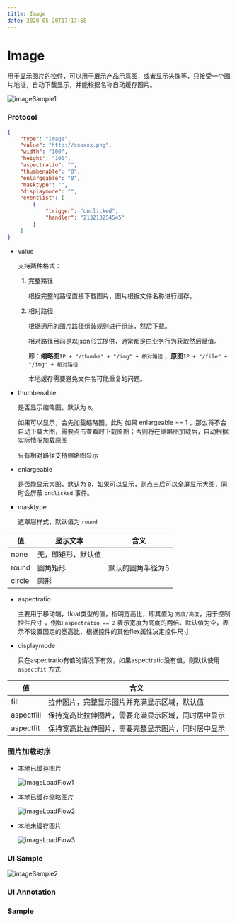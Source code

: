 ```yaml
---
title: Image
date: 2020-05-20T17:17:58
---
```


# Image

用于显示图片的控件，可以用于展示产品示意图，或者显示头像等，只接受一个图片地址，自动下载显示，并能根据名称自动缓存图片。

![imageSample1](http://apaas.wxchina.com:8881/wp-content/uploads/imageSample1.png)

### Protocol

```json
{
    "type": "image",
    "value": "http://xxxxxx.png",
    "width": "100",
    "height": "100",
    "aspectratio": "",
    "thumbenable": "0",
    "enlargeable": "0",
    "masktype": "",
    "displaymode": "",
    "eventlist": [
        {
            "trigger": "onclicked",
            "handler": "213213254545"
        }
    ]
}
```

* value

  支持两种格式：

  1. 完整路径

     根据完整的路径直接下载图片，图片根据文件名称进行缓存。

  2. 相对路径

     根据通用的图片路径组装规则进行组装，然后下载。

     相对路径目前是以json形式提供，通常都是由业务行为获取然后赋值。

     即：**缩略图**`IP + "/thumbs" + "/img" + 相对路径` ，**原图**`IP + "/file" + "/img" + 相对路径`

     本地缓存需要避免文件名可能重复的问题。

* thumbenable

  是否显示缩略图，默认为 `0`。

  如果可以显示，会先加载缩略图。此时 如果 enlargeable == 1 ，那么将不会自动下载大图，需要点击查看时下载原图；否则将在缩略图加载后，自动根据实际情况加载原图

  只有相对路径支持缩略图显示

* enlargeable

  是否能显示大图，默认为 `0`，如果可以显示，则点击后可以全屏显示大图，同时会屏蔽 `onclicked` 事件。

* masktype

  遮罩层样式，默认值为 `round`

|值|显示文本|含义|
|---|---|---|
|none|无，即矩形，默认值||
|round|圆角矩形|默认的圆角半径为5|
|circle|圆形||

* aspectratio

  主要用于移动端，float类型的值，指明宽高比，即其值为 `宽度/高度`，用于控制控件尺寸 ，例如 `aspectratio == 2` 表示宽度为高度的两倍。默认值为空，表示不设置固定的宽高比，根据控件的其他flex属性决定控件尺寸

* displaymode

  只在aspectratio有值的情况下有效，如果aspectratio没有值，则默认使用 `aspectfit` 方式

|值|含义|
|---|---|
|fill|拉伸图片，完整显示图片并充满显示区域，默认值|
|aspectfill|保持宽高比拉伸图片，需要充满显示区域，同时居中显示|
|aspectfit|保持宽高比拉伸图片，需要完整显示图片，同时居中显示|

### 图片加载时序

* 本地已缓存图片

  ![imageLoadFlow1](http://apaas.wxchina.com:8881/wp-content/uploads/imageLoadFlow1.png)

* 本地已缓存缩略图片

  ![imageLoadFlow2](http://apaas.wxchina.com:8881/wp-content/uploads/imageLoadFlow2.png)

* 本地未缓存图片

  ![imageLoadFlow3](http://apaas.wxchina.com:8881/wp-content/uploads/imageLoadFlow3.png)

### UI Sample

![imageSample2](http://apaas.wxchina.com:8881/wp-content/uploads/imageSample2.png)

### UI Annotation

### Sample